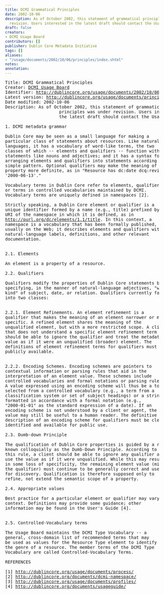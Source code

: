 ```yaml
---
title: DCMI Grammatical Principles
date: 2002-10-06
description: As of October 2002, this statement of grammatical principles was under
  revision. Users interested in the latest draft should contact the Usage Board.
draft: false
creators:
- DCMI Usage Board
contributors: []
publisher: Dublin Core Metadata Initiative
tags: []
aliases:
- "/usage/documents/2002/10/06/principles/index.shtml"
notes: 
annotation: 
---
```


<pre>
Title: DCMI Grammatical Principles
Creator: <a href="mailto:dc-usage@jiscmail.ac.uk">DCMI Usage Board</a>
Identifier: <a href="/usage/documents/2002/10/06/principles/">http://dublincore.org/usage/documents/2002/10/06/principles/</a>
Latest version: <a href="/usage/documents/principles/">http://dublincore.org/usage/documents/principles/</a>
Date modified: 2002-10-06
Description: As of October 2002, this statement of grammatical
                     principles was under revision. Users interested in
                     the latest draft should contact the Usage Board.

1. DCMI metadata grammar

Dublin Core may be seen as a small language for making a
particular class of statements about resources. Like natural
languages, it has a vocabulary of word-like terms, the two
classes of which -- elements and qualifiers -- function within
statements like nouns and adjectives; and it has a syntax for
arranging elements and qualifiers into statements according to a
simple pattern. Optional qualifiers may make the meaning of a
property more definite, as in "Resource has dc:date dcq:revised
'2000-06-13'."

Vocabulary terms in Dublin Core refer to elements, qualifiers,
or terms in controlled vocabularies maintained by DCMI.
Vocabulary terms are uniquely defined in namespaces [2].

Strictly speaking, a Dublin Core element or qualifier is a
unique identifier formed by a name (e.g., title) prefixed by the
URI of the namespace in which it is defined, as in
<a href="http://purl.org/dc/elements/1.1/title">http://purl.org/dc/elements/1.1/title</a>. In this context, a
namespace is a vocabulary that has been formally published,
usually on the Web; it describes elements and qualifiers with
natural-language labels, definitions, and other relevant
documentation.

<a name="element"></a>
2.1. Elements

An element is a property of a resource.

2.2. Qualifiers

Qualifiers modify the properties of Dublin Core statements by
specifying, in the manner of natural-language adjectives, "what
kind" of subject, date, or relation. Qualifiers currently fall
into two classes:

<a name="element-refinement"></a>
2.2.1. Element Refinements. An element refinement is a
qualifier that makes the meaning of an element narrower or more
specific. A refined element shares the meaning of the
unqualified element, but with a more restricted scope. A client
that does not understand a specific element refinement term
should be able to ignore the qualifier and treat the metadata
value as if it were an unqualified (broader) element. The
definitions of element refinement terms for qualifiers must be
publicly available.

<a name="encoding-scheme"></a>
2.2.2. Encoding Schemes. Encoding schemes are pointers to
contextual information or parsing rules that aid in the
interpretation of an element value. These schemes include
controlled vocabularies and formal notations or parsing rules.
A value expressed using an encoding scheme will thus be a token
selected from a controlled vocabulary (e.g., a term from a
classification system or set of subject headings) or a string
formatted in accordance with a formal notation (e.g.,
"2000-01-01" as the standard expression of a date). If an
encoding scheme is not understood by a client or agent, the
value may still be useful to a human reader. The definitive
description of an encoding scheme for qualifiers must be clearly
identified and available for public use.

2.3. Dumb-down Principle

The qualification of Dublin Core properties is guided by a rule
known colloquially as the Dumb-Down Principle. According to
this rule, a client should be able to ignore any qualifier and
use the value as if it were unqualified. While this may result
in some loss of specificity, the remaining element value (minus
the qualifier) must continue to be generally correct and useful
for discovery. Qualification is therefore supposed only to
refine, not extend the semantic scope of a property.

2.4. Appropriate values

Best practice for a particular element or qualifier may vary by
context. Definitions may provide some guidance; other
information may be found in the User's Guide [4].

<a name="controlled-vocabulary-term"></a>
2.5. Controlled-Vocabulary terms

The Usage Board maintains the DCMI Type Vocabulary -- a
general, cross-domain list of recommended terms that may
be used as values for the Resource Type element to identify
the genre of a resource. The member terms of the DCMI Type
Vocabulary are called Controlled-Vocabulary Terms.

REFERENCES

[1] <a href="/usage/documents/process/">http://dublincore.org/usage/documents/process/</a>
[2] <a href="/documents/dcmi-namespace/">http://dublincore.org/documents/dcmi-namespace/</a>
[3] <a href="/usage/documents/profiles/">http://dublincore.org/usage/documents/profiles/</a>
[4] <a href="/documents/usageguide/">http://dublincore.org/documents/usageguide/</a>
</pre>
